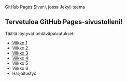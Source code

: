GitHub Pages Sivuni, jossa Jekyll teema
## Tervetuloa GitHub Pages-sivustolleni!
Täältä löytyvät tehtäväpalautukset:
- [Viikko 1](vko1.html)
- [Viikko 2](vko2.md)
- [Viikko 3](dist/index.html)
- [Viikko 4](dist/vko4.html)
- Viikko 5
- Viikko 6
- Harjoitustyö
